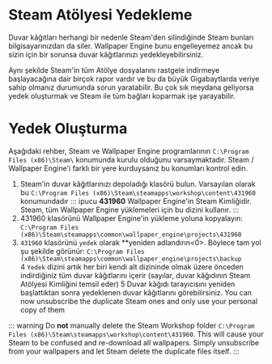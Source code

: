 # Steam Atölyesi Yedekleme

Duvar kâğıtları herhangi bir nedenle Steam'den silindiğinde Steam bunları bilgisayarınızdan da siler. Wallpaper Engine bunu engelleyemez ancak bu sizin için bir sorunsa duvar kâğıtlarınızı yedekleyebilirsiniz.

Aynı şekilde Steam'in tüm Atölye dosyalarını rastgele indirmeye başlayacağına dair birçok rapor vardır ve bu da büyük Gigabaytlarda veriye sahip olmanız durumunda sorun yaratabilir. Bu çok sık meydana geliyorsa yedek oluşturmak ve Steam ile tüm bağları koparmak işe yarayabilir.

# Yedek Oluşturma

Aşağıdaki rehber, Steam ve Wallpaper Engine programlarının `C:\Program Files (x86)\Steam\` konumunda kurulu olduğunu varsaymaktadır. Steam / Wallpaper Engine'i farklı bir yere kurduysanız bu konumları kontrol edin.

1. Steam'in duvar kâğıtlarınızı depoladığı klasörü bulun. Varsayılan olarak bu `C:\Program Files (x86)\Steam\steamapps\workshop\content\431960` konumundadır ::: ipucu **431960** Wallpaper Engine'in Steam Kimliğidir. Steam, tüm Wallpaper Engine yüklemeleri için bu dizini kullanır. :::
2. 431960 klasörünü Wallpaper Engine'in yükleme yoluna kopyalayın: `C:\Program Files (x86)\Steam\steamapps\common\wallpaper_engine\projects\431960`
3. `431960` klasörünü `yedek` olarak **yeniden adlandırın<0>. Böylece tam yol şu şekilde görünür: `C:\Program Files (x86)\Steam\steamapps\common\wallpaper_engine\projects\backup`</li>
4 `Yedek` dizini artık her biri kendi alt dizininde olmak üzere önceden indirdiğiniz tüm duvar kâğıtlarını içerir (sayılar, duvar kâğıdının Steam Atölyesi Kimliğini temsil eder)
5 Duvar kâğıdı tarayıcısını yeniden başlattıktan sonra yedeklenen duvar kâğıtlarını görebilirsiniz. You can now unsubscribe the duplicate Steam ones and only use your personal copy of them</ol>

::: warning Do **not** manually delete the Steam Workshop folder `C:\Program Files (x86)\Steam\steamapps\workshop\content\431960`. This will cause your Steam to be confused and re-download all wallpapers. Simply unsubscribe from your wallpapers and let Steam delete the duplicate files itself. :::